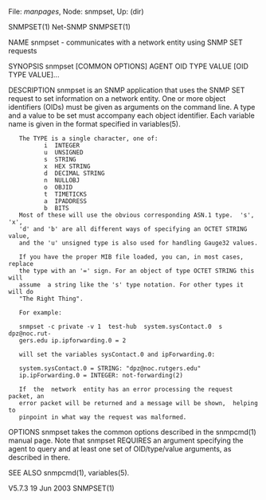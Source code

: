 File: *manpages*,  Node: snmpset,  Up: (dir)

SNMPSET(1)                         Net-SNMP                         SNMPSET(1)



NAME
       snmpset - communicates with a network entity using SNMP SET requests

SYNOPSIS
       snmpset [COMMON OPTIONS] AGENT OID TYPE VALUE [OID TYPE VALUE]...

DESCRIPTION
       snmpset  is  an  SNMP application that uses the SNMP SET request to set
       information on a network entity.  One or more object identifiers (OIDs)
       must  be given as arguments on the command line.  A type and a value to
       be set must accompany each object identifier.  Each  variable  name  is
       given in the format specified in variables(5).

       The TYPE is a single character, one of:
              i  INTEGER
              u  UNSIGNED
              s  STRING
              x  HEX STRING
              d  DECIMAL STRING
              n  NULLOBJ
              o  OBJID
              t  TIMETICKS
              a  IPADDRESS
              b  BITS
       Most of these will use the obvious corresponding ASN.1 type.  's', 'x',
       'd' and 'b' are all different ways of specifying an OCTET STRING value,
       and the 'u' unsigned type is also used for handling Gauge32 values.

       If you have the proper MIB file loaded, you can, in most cases, replace
       the type with an '=' sign. For an object of type OCTET STRING this will
       assume  a string like the 's' type notation. For other types it will do
       "The Right Thing".

       For example:

       snmpset -c private -v 1  test-hub  system.sysContact.0  s  dpz@noc.rut-
       gers.edu ip.ipforwarding.0 = 2

       will set the variables sysContact.0 and ipForwarding.0:

       system.sysContact.0 = STRING: "dpz@noc.rutgers.edu"
       ip.ipForwarding.0 = INTEGER: not-forwarding(2)

       If  the  network  entity has an error processing the request packet, an
       error packet will be returned and a message will be shown,  helping  to
       pinpoint in what way the request was malformed.

OPTIONS
       snmpset  takes  the  common  options described in the snmpcmd(1) manual
       page.  Note that snmpset REQUIRES  an argument specifying the agent  to
       query and at least one set of OID/type/value arguments, as described in
       there.

SEE ALSO
       snmpcmd(1), variables(5).



V5.7.3                            19 Jun 2003                       SNMPSET(1)
